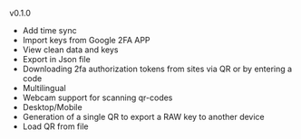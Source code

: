 v0.1.0
- Add time sync
- Import keys from Google 2FA APP 
- View clean data and keys 
- Export in Json file 
- Downloading 2fa authorization tokens from sites via QR or by entering a code 
- Multilingual 
- Webcam support for scanning qr-codes 
- Desktop/Mobile 
- Generation of a single QR to export a RAW key to another device
- Load QR from file